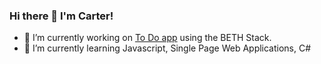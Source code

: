 ### Hi there 👋 I'm Carter!

- 🔭 I’m currently working on [To Do app](https://github.com/CarterJWard/bunToDo) using the BETH Stack.
- 🌱 I’m currently learning Javascript, Single Page Web Applications, C#

<!--
**CarterJWard/CarterJWard** is a ✨ _special_ ✨ repository because its `README.md` (this file) appears on your GitHub profile.

Here are some ideas to get you started:

- 👯 I’m looking to collaborate on ...
- 🤔 I’m looking for help with ...
- 💬 Ask me about ...
- 📫 How to reach me: ...
- 😄 Pronouns: ...
- ⚡ Fun fact: ...
-->
